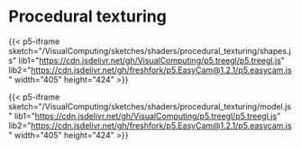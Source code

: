# Procedural texturing

{{< p5-iframe sketch="/VisualComputing/sketches/shaders/procedural_texturing/shapes.js"  lib1="https://cdn.jsdelivr.net/gh/VisualComputing/p5.treegl/p5.treegl.js" lib2="https://cdn.jsdelivr.net/gh/freshfork/p5.EasyCam@1.2.1/p5.easycam.js" width="405" height="424" >}}

{{< p5-iframe sketch="/VisualComputing/sketches/shaders/procedural_texturing/model.js"  lib1="https://cdn.jsdelivr.net/gh/VisualComputing/p5.treegl/p5.treegl.js" lib2="https://cdn.jsdelivr.net/gh/freshfork/p5.EasyCam@1.2.1/p5.easycam.js" width="405" height="424" >}}